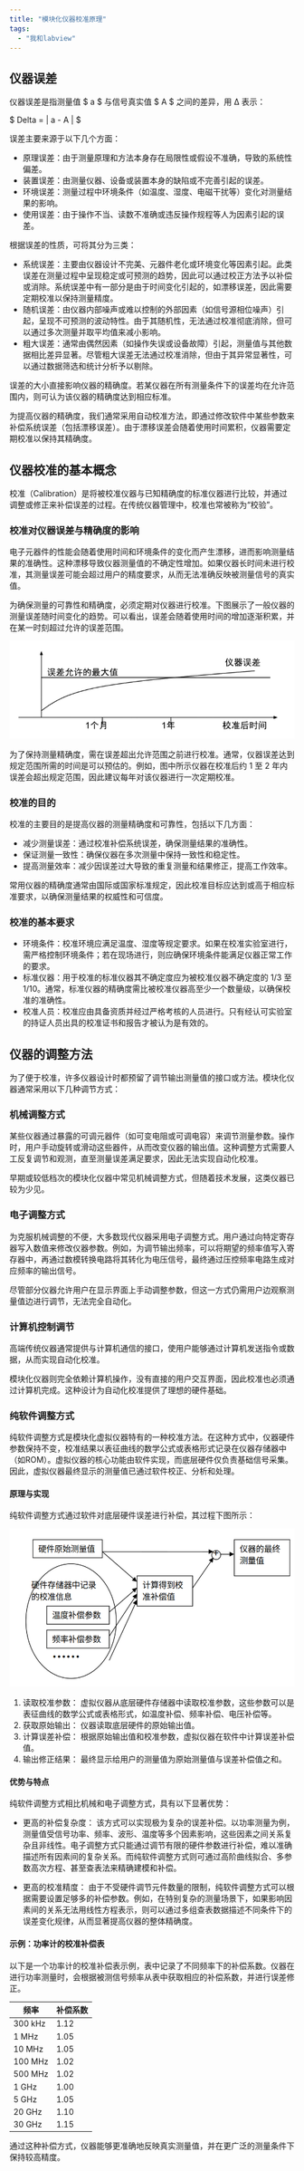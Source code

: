 ```yaml
---
title: "模块化仪器校准原理"
tags: 
  - "我和labview"
---
```


## 仪器误差

仪器误差是指测量值 $ a $ 与信号真实值 $ A $ 之间的差异，用 Δ 表示：  

$ Delta = | a - A | $


误差主要来源于以下几个方面：  

- 原理误差：由于测量原理和方法本身存在局限性或假设不准确，导致的系统性偏差。  
- 装置误差：由测量仪器、设备或装置本身的缺陷或不完善引起的误差。  
- 环境误差：测量过程中环境条件（如温度、湿度、电磁干扰等）变化对测量结果的影响。  
- 使用误差：由于操作不当、读数不准确或违反操作规程等人为因素引起的误差。  

根据误差的性质，可将其分为三类：  

- 系统误差：主要由仪器设计不完美、元器件老化或环境变化等因素引起。此类误差在测量过程中呈现稳定或可预测的趋势，因此可以通过校正方法予以补偿或消除。系统误差中有一部分是由于时间变化引起的，如漂移误差，因此需要定期校准以保持测量精度。  
- 随机误差：由仪器内部噪声或难以控制的外部因素（如信号源相位噪声）引起，呈现不可预测的波动特性。由于其随机性，无法通过校准彻底消除，但可以通过多次测量并取平均值来减小影响。  
- 粗大误差：通常由偶然因素（如操作失误或设备故障）引起，测量值与其他数据相比差异显著。尽管粗大误差无法通过校准消除，但由于其异常显著性，可以通过数据筛选和统计分析予以剔除。  

误差的大小直接影响仪器的精确度。若某仪器在所有测量条件下的误差均在允许范围内，则可认为该仪器的精确度达到相应标准。  

为提高仪器的精确度，我们通常采用自动校准方法，即通过修改软件中某些参数来补偿系统误差（包括漂移误差）。由于漂移误差会随着使用时间累积，仪器需要定期校准以保持其精确度。


## 仪器校准的基本概念  

校准（Calibration）是将被校准仪器与已知精确度的标准仪器进行比较，并通过调整或修正来补偿误差的过程。在传统仪器管理中，校准也常被称为“校验”。  

### 校准对仪器误差与精确度的影响  

电子元器件的性能会随着使用时间和环境条件的变化而产生漂移，进而影响测量结果的准确性。这种漂移导致仪器测量值的不确定性增加。如果仪器长时间未进行校准，其测量误差可能会超过用户的精度要求，从而无法准确反映被测量信号的真实值。  

为确保测量的可靠性和精确度，必须定期对仪器进行校准。下图展示了一般仪器的测量误差随时间变化的趋势。可以看出，误差会随着使用时间的增加逐渐积累，并在某一时刻超过允许的误差范围。  

![](1.png "仪器误差随时间变化")  

为了保持测量精确度，需在误差超出允许范围之前进行校准。通常，仪器误差达到规定范围所需的时间是可以预估的。例如，图中所示仪器在校准后约 1 至 2 年内误差会超出规定范围，因此建议每年对该仪器进行一次定期校准。  


### 校准的目的  

校准的主要目的是提高仪器的测量精确度和可靠性，包括以下几方面：  

- 减少测量误差：通过校准补偿系统误差，确保测量结果的准确性。  
- 保证测量一致性：确保仪器在多次测量中保持一致性和稳定性。  
- 提高测量效率：减少因误差过大导致的重复测量和结果修正，提高工作效率。  

常用仪器的精确度通常由国际或国家标准规定，因此校准目标应达到或高于相应标准要求，以确保测量结果的权威性和可信度。  


### 校准的基本要求  

- 环境条件：校准环境应满足温度、湿度等规定要求。如果在校准实验室进行，需严格控制环境条件；若在现场进行，则应确保环境条件能满足仪器正常工作的要求。  
- 标准仪器：用于校准的标准仪器其不确定度应为被校准仪器不确定度的 1/3 至 1/10。通常，标准仪器的精确度需比被校准仪器高至少一个数量级，以确保校准的准确性。  
- 校准人员：校准应由具备资质并经过严格考核的人员进行。只有经认可实验室的持证人员出具的校准证书和报告才被认为是有效的。  



## 仪器的调整方法  

为了便于校准，许多仪器设计时都预留了调节输出测量值的接口或方法。模块化仪器通常采用以下几种调节方式：  

### 机械调整方式  

某些仪器通过暴露的可调元器件（如可变电阻或可调电容）来调节测量参数。操作时，用户手动旋转或滑动这些器件，从而改变仪器的输出值。这种调整方式需要人工反复调节和观测，直至测量误差满足要求，因此无法实现自动化校准。  

早期或较低档次的模块化仪器中常见机械调整方式，但随着技术发展，这类仪器已较为少见。  


### 电子调整方式  

为克服机械调整的不便，大多数现代仪器采用电子调整方式。用户通过向特定寄存器写入数值来修改仪器参数。例如，为调节输出频率，可以将期望的频率值写入寄存器中，再通过数模转换电路将其转化为电压信号，最终通过压控频率电路生成对应频率的输出信号。  

尽管部分仪器允许用户在显示界面上手动调整参数，但这一方式仍需用户边观察测量值边进行调节，无法完全自动化。  

### 计算机控制调节  

高端传统仪器通常提供与计算机通信的接口，使用户能够通过计算机发送指令或数据，从而实现自动化校准。  

模块化仪器则完全依赖计算机操作，没有直接的用户交互界面，因此校准也必须通过计算机完成。这种设计为自动化校准提供了理想的硬件基础。 


### 纯软件调整方式  

纯软件调整方式是模块化虚拟仪器特有的一种校准方法。在这种方式中，仪器硬件参数保持不变，校准结果以表征曲线的数学公式或表格形式记录在仪器存储器中（如ROM）。虚拟仪器的核心功能由软件实现，而底层硬件仅负责基础信号采集。因此，虚拟仪器最终显示的测量值已通过软件校正、分析和处理。  


#### 原理与实现  

纯软件调整方式通过软件对底层硬件误差进行补偿，其过程下图所示：  

![](2.png "虚拟仪器误差的软件补偿方法") 

1. 读取校准参数： 虚拟仪器从底层硬件存储器中读取校准参数，这些参数可以是表征曲线的数学公式或表格形式，如温度补偿、频率补偿、电压补偿等。  
2. 获取原始输出： 仪器读取底层硬件的原始输出值。  
3. 计算误差补偿： 根据原始输出值和校准参数，虚拟仪器在软件中计算误差补偿值。  
4. 输出修正结果： 最终显示给用户的测量值为原始测量值与误差补偿值之和。  


#### 优势与特点  

纯软件调整方式相比机械和电子调整方式，具有以下显著优势：  

- 更高的补偿复杂度： 该方式可以实现极为复杂的误差补偿。以功率测量为例，测量值受信号功率、频率、波形、温度等多个因素影响，这些因素之间关系复杂且非线性。电子调整方式只能通过调节有限的硬件参数进行补偿，难以准确描述所有因素间的复杂关系。而纯软件调整方式则可通过高阶曲线拟合、多参数高次方程、甚至查表法来精确建模和补偿。  

- 更高的校准精度： 由于不受硬件调节元件数量的限制，纯软件调整方式可以根据需要设置足够多的补偿参数。例如，在特别复杂的测量场景下，如果影响因素间的关系无法用线性方程表示，则可以通过多组查表数据描述不同条件下的误差变化规律，从而显著提高仪器的整体精确度。  


#### 示例：功率计的校准补偿表  

以下是一个功率计的校准补偿表示例，表中记录了不同频率下的补偿系数。仪器在进行功率测量时，会根据被测信号频率从表中获取相应的补偿系数，并进行误差修正。  

| 频率      | 补偿系数 |  
|-----------|-----------|  
| 300 kHz   | 1.12      |  
| 1 MHz     | 1.05      |  
| 10 MHz    | 1.05      |  
| 100 MHz   | 1.02      |  
| 500 MHz   | 1.02      |  
| 1 GHz     | 1.00      |  
| 5 GHz     | 1.05      |  
| 20 GHz    | 1.10      |  
| 30 GHz    | 1.15      |  

通过这种补偿方式，仪器能够更准确地反映真实测量值，并在更广泛的测量条件下保持较高精度。   